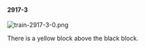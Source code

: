 #### 2917-3
![train-2917-3-0.png](https://github.com/lil-lab/nlvr/raw/master/nlvr/train/images/24/train-2917-3-0.png "train-2917-3-0.png")

There is a yellow block above the black block.